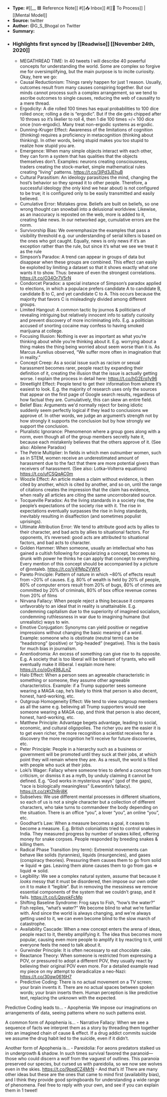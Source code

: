- **Type:** #[[__ 🟦  Reference Note]] #[[📥 Inbox]] #[[📝 To Process]] | [[Mental Model]]
- **Source:**  twitter
- **Author:** @G_S_Bhogal on Twitter
- **Summary:**
- ### Highlights first synced by [[Readwise]] [[November 24th, 2020]]
    - MEGATHREAD TIME: In 40 tweets I will describe 40 powerful concepts for understanding the world. Some are complex so forgive me for oversimplifying, but the main purpose is to incite curiosity. Okay, here we go: 
    - Causal Reductionism: Things rarely happen for just 1 reason. Usually, outcomes result from many causes conspiring together. But our minds cannot process such a complex arrangement, so we tend to ascribe outcomes to single causes, reducing the web of causality to a mere thread. 
    - Ergodicity: A die rolled 100 times has equal probabilities to 100 dice rolled once; rolling a die is “ergodic”. But if the die gets chipped after 10 throws so it’s likelier to roll 4, then 1 die 100 times =/= 100 dice once (non-ergodic). Many treat non-ergodic systems as ergodic. 
    - Dunning-Kruger Effect: Awareness of the limitations of cognition (thinking) requires a proficiency in metacognition (thinking about thinking). In other words, being stupid makes you too stupid to realize how stupid you are. 
    - Emergence: When many simple objects interact with each other, they can form a system that has qualities that the objects themselves don’t. Examples: neurons creating consciousness, traders creating the stock-market, simple mathematical rules creating “living” patterns. https://t.co/3lPd3JEhuB 
    - Cultural Parasitism: An ideology parasitizes the mind, changing the host’s behavior so they spread it to other people. Therefore, a successful ideology (the only kind we hear about) is not configured to be true; it is configured only to be easily transmitted and easily believed. 
    - Cumulative Error: Mistakes grow. Beliefs are built on beliefs, so one wrong thought can snowball into a delusional worldview. Likewise, as an inaccuracy is reposted on the web, more is added to it, creating fake news. In our networked age, cumulative errors are the norm. 
    - Survivorship Bias: We overemphasize the examples that pass a visibility threshold e.g. our understanding of serial killers is based on the ones who got caught. Equally, news is only news if it’s an exception rather than the rule, but since it’s what we see we treat it as the rule 
    - Simpson’s Paradox: A trend can appear in groups of data but disappear when these groups are combined. This effect can easily be exploited by limiting a dataset so that it shows exactly what one wants it to show. Thus: beware of even the strongest correlations. https://t.co/O34Or7V5rN 
    - Condorcet Paradox: a special instance of Simpson’s paradox applied to elections, in which a populace prefers candidate A to candidate B, candidate B to C, and yet candidate C to A. This occurs because the majority that favors C is misleadingly divided among different groups. 
    - Limited Hangout: A common tactic by journos & politicians of revealing intriguing but relatively innocent info to satisfy curiosity and prevent discovery of more incriminating info. E.g. a politician accused of snorting cocaine may confess to having smoked marijuana at college. 
    - Focusing Illusion: Nothing is ever as important as what you’re thinking about while you’re thinking about it. E.g. worrying about a thing makes the thing being worried about seem worse than it is. As Marcus Aurelius observed, “We suffer more often in imagination that in reality.” 
    - Concept Creep: As a social issue such as racism or sexual harassment becomes rarer, people react by expanding their definition of it, creating the illusion that the issue is actually getting worse. I explain the process in detail here: https://t.co/hG2Erq1y96 
    - Streetlight Effect: People tend to get their information from where it’s easiest to look. E.g. the majority of research uses only the sources that appear on the first page of Google search results, regardless of how factual they are. Cumulatively, this can skew an entire field. 
    - Belief Bias: Arguments we'd normally reject for being idiotic suddenly seem perfectly logical if they lead to conclusions we approve of. In other words, we judge an argument’s strength not by how strongly it supports the conclusion but by how strongly *we* support the conclusion. 
    - Pluralistic Ignorance:  Phenomenon where a group goes along with a norm, even though all of the group members secretly hate it, because each mistakenly believes that the others approve of it. (See also: Abilene Paradox) 
    - The Petrie Multiplier: In fields in which men outnumber women, such as in STEM, women receive an underestimated amount of harassment due to the fact that there are more potential givers than receivers of harassment. (See also: Lotka–Volterra equations) https://t.co/ufCSQqAC0m 
    - Woozle Effect: An article makes a claim without evidence, is then cited by another, which is cited by another, and so on, until the range of citations creates the impression that the claim has evidence, when really all articles are citing the same uncorroborated source. 
    - Tocqueville Paradox: As the living standards in a society rise, the people’s expectations of the society rise with it. The rise in expectations eventually surpasses the rise in living standards, inevitably resulting in disaffection (and sometimes populist uprisings). 
    - Ultimate Attribution Error: We tend to attribute good acts by allies to their character, and bad acts by allies to situational factors. For opponents, it’s reversed: good acts are attributed to situational factors, and bad acts to character. 
    - Golden Hammer: When someone, usually an intellectual who has gained a cultish following for popularizing a concept, becomes so drunk with power he thinks he can apply that concept to everything. Every mention of this concept should be accompanied by a picture of @nntaleb. https://t.co/V4fMpZVWfX 
    - Pareto Principle: Pattern of nature in which ~80% of effects result from ~20% of causes. E.g. 80% of wealth is held by 20% of people, 80% of computer errors result from 20% of bugs, 80% of crimes are committed by 20% of criminals, 80% of box office revenue comes from 20% of films 
    - Nirvana Fallacy: When people reject a thing because it compares unfavorably to an ideal that in reality is unattainable. E.g. condemning capitalism due to the superiority of imagined socialism, condemning ruthlessness in war due to imagining humane (but unrealistic) ways to win. 
    - Emotive Conjugation: Synonyms can yield positive or negative impressions without changing the basic meaning of a word. Example: someone who is obstinate (neutral term) can be “headstrong” (positive) or “pig-headed” (negative). This is the basis for much bias in journalism. 
    - Anentiodromia: An excess of something can give rise to its opposite. E.g. A society that is too liberal will be tolerant of tyrants, who will eventually make it illiberal. I explain more here: https://t.co/oGv498JLnZ 
    - Halo Effect: When a person sees an agreeable characteristic in something or someone, they assume other agreeable characteristics. Example: if a Trump supporter sees someone wearing a MAGA cap, he’s likely to think that person is also decent, honest, hard-working, etc. 
    - Outgroup Homogeneity Effect: We tend to view outgroup members as all the same e.g. believing all Trump supporters would see someone wearing a MAGA cap, and think that person is also decent, honest, hard-working, etc. 
    - Matthew Principle: Advantage begets advantage, leading to social, economic, and cultural oligopolies. The richer you are the easier it is to get even richer, the more recognition a scientist receives for a discovery the more recognition he’ll receive for future discoveries, etc. 
    - Peter Principle: People in a hierarchy such as a business or government will be promoted until they suck at their jobs, at which point they will remain where they are. As a result, the world is filled with people who suck at their jobs. 
    - Loki’s Wager: Fallacy where someone tries to defend a concept from criticism, or dismiss it as a myth, by unduly claiming it cannot be defined. E.g. “God works in mysterious ways” (god of the gaps), “race is biologically meaningless” (Lewontin’s fallacy). https://t.co/zKtZhRrj8K 
    - Subselves: We use different mental processes in different situations, so each of us is not a single character but a collection of different characters, who take turns to commandeer the body depending on the situation. There is an office “you”, a lover “you”, an online “you”, etc. 
    - Goodhart’s Law: When a measure becomes a goal, it ceases to become a measure. E.g. British colonialists tried to control snakes in India. They measured progress by number of snakes killed, offering money for snake corpses. People responded by breeding snakes & killing them. 
    - Radical Phase Transition (my term): Extremist movements can behave like solids (tyrannies), liquids (insurgencies), and gases (conspiracy theories). Pressuring them causes them to go from solid => liquid => gas. Leaving them alone causes them to go from gas => liquid => solid. 
    - Legibility: We see a complex natural system, assume that because it *looks* messy that it must be disordered, then impose our own order on it to make it “legible”. But in removing the messiness we remove essential components of the system that we couldn’t grasp, and it fails. https://t.co/LQqvpkFcMp 
    - Shifting Baseline Syndrome: 
Frog says to Fish, “how’s the water?” 
Fish replies, “what’s water?” 
We become blind to what we’re familiar with. And since the world is always changing, and we're always getting used to it, we can even become blind to the slow march of catastrophe. 
    - Availability Cascade: When a new concept enters the arena of ideas, people react to it, thereby amplifying it. The idea thus becomes more popular, causing even more people to amplify it by reacting to it, until everyone feels the need to talk about it. 
    - Gurwinder Principle: It is often necessary to eat chocolate cake. 
    - Reactance Theory: When someone is restricted from expressing a POV, or pressured to adopt a different POV, they usually react by believing their original POV even more. For a detailed example read my piece on my attempt to deradicalize a neo-Nazi: https://t.co/30qw0616H7 
    - Predictive Coding: There is no actual movement on a TV screen; your brain invents it. There are no actual spaces between spoken words; your brain inserts them. Human perception is like predictive text, replacing the unknown with the expected.

Predictive Coding leads to… 
    - Apophenia: We impose our imaginations on arrangements of data, seeing patterns where no such patterns exist. 

A common form of Apophenia is… 
    - Narrative Fallacy: When we see a sequence of facts we interpret them as a story by threading them together into an imagined chain of cause & effect. If a drug addict commits suicide we assume the drug habit led to the suicide, even if it didn’t.

Another form of Apophenia is… 
    - Pareidolia: For aeons predators stalked us in undergrowth & shadow. In such times survival favored the paranoid—those who could discern a wolf from the vaguest of outlines. This paranoia preserved our species, but cursed us with pareidolia, so we now see wolves even in the skies. https://t.co/9pxdCZ4MrN 
    - And that’s it! There are many other ideas but these are the ones that came to mind first (availability bias), and I think they provide good springboards for understanding a wide range of phenomena. Feel free to reply with your own, and see if you can explain them in 1 tweet! 
